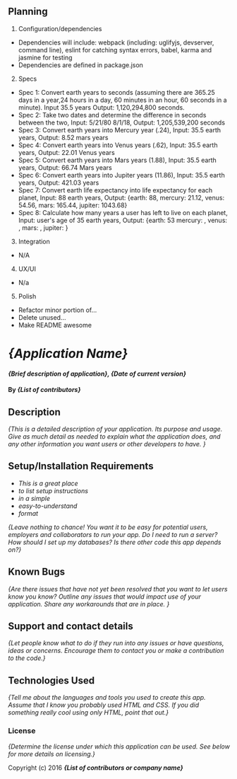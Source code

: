 ## Planning

1. Configuration/dependencies
  * Dependencies will include: webpack (including: uglifyjs, devserver, command line), eslint for catching syntax errors, babel, karma and jasmine for testing
  * Dependencies are defined in package.json

2. Specs
  * Spec 1: Convert earth years to seconds (assuming there are 365.25 days in a year,24 hours in a day, 60 minutes in an hour, 60 seconds in a minute). Input 35.5 years Output: 1,120,294,800 seconds.
  * Spec 2: Take two dates and determine the difference in seconds between the two, Input: 5/21/80 8/1/18, Output: 1,205,539,200 seconds
  * Spec 3: Convert earth years into Mercury year (.24), Input: 35.5 earth years, Output: 8.52 mars years
  * Spec 4: Convert earth years into Venus years (.62), Input: 35.5 earth years, Output: 22.01 Venus years
  * Spec 5: Convert earth years into Mars years (1.88), Input: 35.5 earth years, Output: 66.74 Mars years
  * Spec 6: Convert earth years into Jupiter years (11.86), Input: 35.5 earth years, Output: 421.03 years
  * Spec 7: Convert earth life expectancy into life expectancy for each planet, Input: 88 earth years, Output: {earth: 88, mercury: 21.12, venus: 54.56, mars: 165.44, jupiter: 1043.68}
  * Spec 8: Calculate how many years a user has left to live on each planet, Input: user's age of 35 earth years, Output: {earth: 53 mercury: , venus: , mars: , jupiter: }

3. Integration
  * N/A

4. UX/UI
  * N/a

5. Polish
  * Refactor minor portion of...
  * Delete unused...
  * Make README awesome

  # _{Application Name}_

#### _{Brief description of application}, {Date of current version}_

#### By _**{List of contributors}**_

## Description

_{This is a detailed description of your application. Its purpose and usage.  Give as much detail as needed to explain what the application does, and any other information you want users or other developers to have. }_

## Setup/Installation Requirements

* _This is a great place_
* _to list setup instructions_
* _in a simple_
* _easy-to-understand_
* _format_

_{Leave nothing to chance! You want it to be easy for potential users, employers and collaborators to run your app. Do I need to run a server? How should I set up my databases? Is there other code this app depends on?}_

## Known Bugs

_{Are there issues that have not yet been resolved that you want to let users know you know?  Outline any issues that would impact use of your application.  Share any workarounds that are in place. }_

## Support and contact details

_{Let people know what to do if they run into any issues or have questions, ideas or concerns.  Encourage them to contact you or make a contribution to the code.}_

## Technologies Used

_{Tell me about the languages and tools you used to create this app. Assume that I know you probably used HTML and CSS. If you did something really cool using only HTML, point that out.}_

### License

*{Determine the license under which this application can be used.  See below for more details on licensing.}*

Copyright (c) 2016 **_{List of contributors or company name}_**
